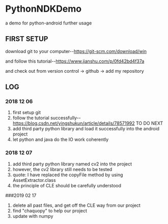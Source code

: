 # PythonNDKDemo
a demo for python-android further usage

## FIRST SETUP
download git to your computer--https://git-scm.com/download/win

and follow this tutorial--https://www.jianshu.com/p/0fd42bd4f37a

and check out from version control -> github -> add my repository

## LOG
### 2018 12 06
1. first setup git
2. follow the tutorial successfully--https://blog.csdn.net/yingshukun/article/details/78571992
TO DO NEXT
1. add third party python library and load it successfully into the android project
2. let python and java do the IO work coherently

### 2018 12 07
1. add third party python library named cv2 into the project
2. however, the cv2 library still needs to be tested
3. quote: I have replaced the copyFile method by using AssetExtractor.class
4. the principle of CLE should be carefully understood

###2019 02 17
1. delete all past files, and get off the CLE way from our project
2. find "chaquopy" to help our project
3. update with numpy
